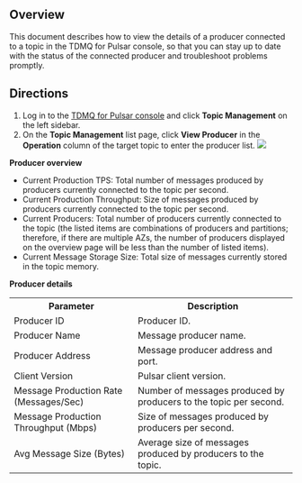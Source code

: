 ## Overview

This document describes how to view the details of a producer connected to a topic in the TDMQ for Pulsar console, so that you can stay up to date with the status of the connected producer and troubleshoot problems promptly.

## Directions

1. Log in to the [TDMQ for Pulsar console](https://console.intl.cloud.tencent.com/tdmq) and click **Topic Management** on the left sidebar.
2. On the **Topic Management** list page, click **View Producer** in the **Operation** column of the target topic to enter the producer list.
![](https://qcloudimg.tencent-cloud.cn/raw/9b83daa89ea1539262708571a28afbe1.png)

**Producer overview**
- Current Production TPS: Total number of messages produced by producers currently connected to the topic per second.
- Current Production Throughput: Size of messages produced by producers currently connected to the topic per second.
- Current Producers: Total number of producers currently connected to the topic (the listed items are combinations of producers and partitions; therefore, if there are multiple AZs, the number of producers displayed on the overview page will be less than the number of listed items).
- Current Message Storage Size: Total size of messages currently stored in the topic memory.

**Producer details**
<table>
<tr>
<th>Parameter</th>
<th>Description</th>
</tr>
<tr>
<td>Producer ID	</td>
<td>Producer ID.</td>
</tr>
<tr>
<td>Producer Name	</td>
<td>Message producer name.</td>
</tr>
<tr>
<td>Producer Address</td>
<td>Message producer address and port.</td>
</tr>
<tr>
<td>Client Version</td>
<td>Pulsar client version.</td>
</tr>
<tr>
<td>Message Production Rate (Messages/Sec)</td>
<td>Number of messages produced by producers to the topic per second.</td>
</tr>
<tr>
<td>Message Production Throughput (Mbps)</td>
<td>Size of messages produced by producers per second.</td>
</tr>
<tr>
<td>Avg Message Size (Bytes)</td>
<td>Average size of messages produced by producers to the topic.</td>
</tr>
</table>




